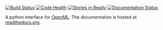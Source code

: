 [![Build Status](https://travis-ci.org/openml/python.svg)](https://travis-ci.org/openml/python)
[![Code Health](https://landscape.io/github/openml/python/master/landscape.svg)](https://landscape.io/github/openml/python/master)
[![Stories in Ready](https://badge.waffle.io/openml/python.png?label=ready&title=Ready)](https://waffle.io/openml/python)
[![Documentation Status](https://readthedocs.org/projects/openml/badge/?version=latest)](https://readthedocs.org/projects/openml/?badge=latest)

A python interface for [OpenML](http://openml.org). The documentation is
hosted at [readthedocs.org](https://readthedocs.org/projects/openml/).
